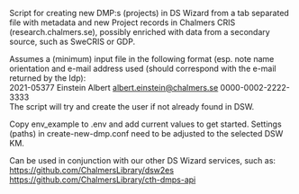 Script for creating new DMP:s (projects) in DS Wizard from a tab separated file with metadata and new Project records in Chalmers CRIS (research.chalmers.se), possibly enriched with data from a secondary source, such as SweCRIS or GDP.

Assumes a (minimum) input file in the following format (esp. note name orientation and e-mail address used (should correspond with the e-mail returned by the Idp):   
2021-05377	Einstein Albert   albert.einstein@chalmers.se	0000-0002-2222-3333   
The script will try and create the user if not already found in DSW.

Copy env_example to .env and add current values to get started. Settings (paths) in create-new-dmp.conf need to be adjusted to the selected DSW KM.

Can be used in conjunction with our other DS Wizard services, such as:   
https://github.com/ChalmersLibrary/dsw2es   
https://github.com/ChalmersLibrary/cth-dmps-api   
